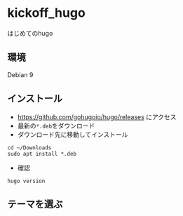 # kickoff_hugo
はじめてのhugo

## 環境
Debian 9

## インストール
* https://github.com/gohugoio/hugo/releases にアクセス
* 最新の`*.deb`をダウンロード
* ダウンロード先に移動してインストール
```
cd ~/Downloads
sudo apt install *.deb
```
* 確認
```
hugo version
```

## テーマを選ぶ
